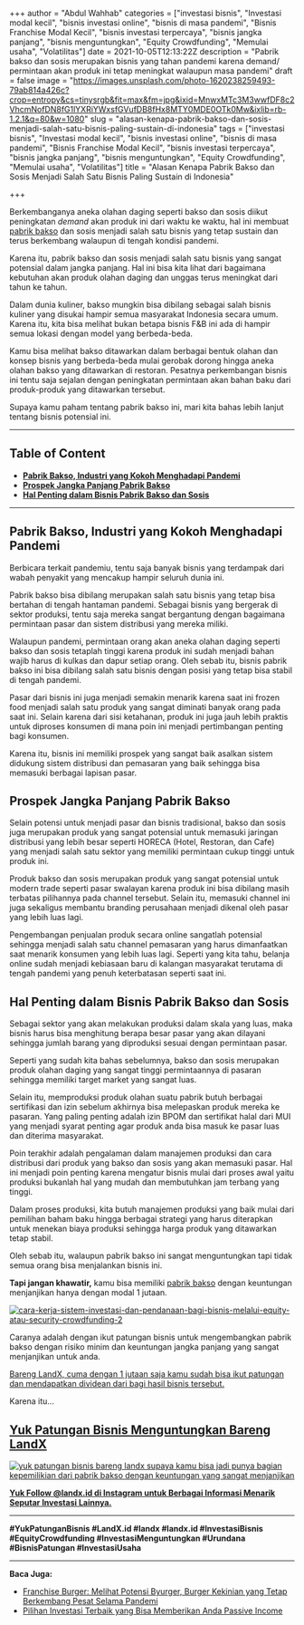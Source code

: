 +++
author = "Abdul Wahhab"
categories = ["investasi bisnis", "Investasi modal kecil", "bisnis investasi online", "bisnis di masa pandemi", "Bisnis Franchise Modal Kecil", "bisnis investasi terpercaya", "bisnis jangka panjang", "bisnis menguntungkan", "Equity Crowdfunding", "Memulai usaha", "Volatilitas"]
date = 2021-10-05T12:13:22Z
description = "Pabrik bakso dan sosis merupakan bisnis yang tahan pandemi karena demand/ permintaan akan produk ini tetap meningkat walaupun masa pandemi"
draft = false
image = "https://images.unsplash.com/photo-1620238259493-79ab814a426c?crop=entropy&cs=tinysrgb&fit=max&fm=jpg&ixid=MnwxMTc3M3wwfDF8c2VhcmNofDN8fG1lYXRiYWxsfGVufDB8fHx8MTY0MDE0OTk0Mw&ixlib=rb-1.2.1&q=80&w=1080"
slug = "alasan-kenapa-pabrik-bakso-dan-sosis-menjadi-salah-satu-bisnis-paling-sustain-di-indonesia"
tags = ["investasi bisnis", "Investasi modal kecil", "bisnis investasi online", "bisnis di masa pandemi", "Bisnis Franchise Modal Kecil", "bisnis investasi terpercaya", "bisnis jangka panjang", "bisnis menguntungkan", "Equity Crowdfunding", "Memulai usaha", "Volatilitas"]
title = "Alasan Kenapa Pabrik Bakso dan Sosis Menjadi Salah Satu Bisnis Paling Sustain di Indonesia"

+++


Berkembanganya aneka olahan daging seperti bakso dan sosis diikut peningkatan _demand_ akan produk ini  dari waktu ke waktu, hal ini membuat [pabrik bakso](https://landx.id/project/) dan sosis menjadi salah satu bisnis yang tetap sustain dan terus berkembang walaupun di tengah kondisi pandemi.

Karena itu, pabrik bakso dan sosis menjadi salah satu bisnis yang sangat potensial dalam jangka panjang. Hal ini bisa kita lihat dari bagaimana kebutuhan akan produk olahan daging dan unggas terus meningkat dari tahun ke tahun.

Dalam dunia kuliner, bakso mungkin bisa dibilang sebagai salah bisnis kuliner yang disukai hampir semua masyarakat Indonesia secara umum. Karena itu, kita bisa melihat bukan betapa bisnis F&B ini ada di hampir semua lokasi dengan model yang berbeda-beda.

Kamu bisa melihat bakso ditawarkan dalam berbagai bentuk olahan dan konsep bisnis yang berbeda-beda mulai gerobak dorong hingga aneka olahan bakso yang ditawarkan di restoran. Pesatnya perkembangan bisnis ini tentu saja sejalan dengan peningkatan permintaan akan bahan baku dari produk-produk yang ditawarkan tersebut.

Supaya kamu paham tentang pabrik bakso ini, mari kita bahas lebih lanjut tentang bisnis potensial ini.

---

## Table of Content

* **[Pabrik Bakso, Industri yang Kokoh Menghadapi Pandemi](#pabrik-bakso-industri-yang-kokoh-menghadapi-pandemi)**
* **[Prospek Jangka Panjang Pabrik Bakso](#prospek-jangka-panjang-pabrik-bakso)**
* **[Hal Penting dalam Bisnis Pabrik Bakso dan Sosis](#hal-penting-dalam-bisnis-pabrik-bakso-dan-sosis)**

---

## Pabrik Bakso, Industri yang Kokoh Menghadapi Pandemi

Berbicara terkait pandemiu, tentu saja banyak bisnis yang terdampak dari wabah penyakit yang mencakup hampir seluruh dunia ini.

Pabrik bakso bisa dibilang merupakan salah satu bisnis yang tetap bisa bertahan di tengah hantaman pandemi. Sebagai bisnis yang bergerak di sektor produksi, tentu saja mereka sangat bergantung dengan bagaimana permintaan pasar dan sistem distribusi yang mereka miliki.

Walaupun pandemi, permintaan orang akan aneka olahan daging seperti bakso dan sosis tetaplah tinggi karena produk ini sudah menjadi bahan wajib harus di kulkas dan dapur setiap orang. Oleh sebab itu, bisnis pabrik bakso ini bisa dibilang salah satu bisnis dengan posisi yang tetap bisa stabil di tengah pandemi.

Pasar dari bisnis ini juga menjadi semakin menarik karena saat ini frozen food menjadi salah satu produk yang sangat diminati banyak orang pada saat ini. Selain karena dari sisi ketahanan, produk ini juga jauh lebih praktis untuk diproses konsumen di mana poin ini menjadi pertimbangan penting bagi konsumen.

Karena itu, bisnis ini memiliki prospek yang sangat baik asalkan sistem didukung sistem distribusi dan pemasaran yang baik sehingga bisa memasuki berbagai lapisan pasar.

## Prospek Jangka Panjang Pabrik Bakso

Selain potensi untuk menjadi pasar dan bisnis tradisional, bakso dan sosis juga merupakan produk yang sangat potensial untuk memasuki jaringan distribusi yang lebih besar seperti HORECA (Hotel, Restoran, dan Cafe) yang menjadi salah satu sektor yang memiliki permintaan cukup tinggi untuk produk ini.

Produk bakso dan sosis merupakan produk yang sangat potensial untuk modern trade seperti pasar swalayan karena produk ini bisa dibilang masih terbatas pilihannya pada channel tersebut. Selain itu, memasuki channel ini juga sekaligus membantu branding perusahaan menjadi dikenal oleh pasar yang lebih luas lagi.

Pengembangan penjualan produk secara online sangatlah potensial sehingga menjadi salah satu channel pemasaran yang harus dimanfaatkan saat menarik konsumen yang lebih luas lagi. Seperti yang kita tahu, belanja online sudah menjadi kebiasaan baru di kalangan masyarakat terutama di tengah pandemi yang penuh keterbatasan seperti saat ini.

## Hal Penting dalam Bisnis Pabrik Bakso dan Sosis

Sebagai sektor yang akan melakukan produksi dalam skala yang luas, maka bisnis harus bisa menghitung berapa besar pasar yang akan dilayani sehingga jumlah barang yang diproduksi sesuai dengan permintaan pasar.

Seperti yang sudah kita bahas sebelumnya, bakso dan sosis merupakan produk olahan daging yang sangat tinggi permintaannya di pasaran sehingga memiliki target market yang sangat luas.

Selain itu, memproduksi produk olahan suatu pabrik butuh berbagai sertifikasi dan izin sebelum akhirnya bisa melepaskan produk mereka ke pasaran. Yang paling penting adalah izin BPOM dan sertifikat halal dari MUI yang menjadi syarat penting agar produk anda bisa masuk ke pasar luas dan diterima masyarakat.

Poin terakhir adalah pengalaman dalam manajemen produksi dan cara distribusi dari produk yang bakso dan sosis yang akan memasuki pasar. Hal ini menjadi poin penting karena mengatur bisnis mulai dari proses awal yaitu produksi bukanlah hal yang mudah dan membutuhkan jam terbang yang tinggi.

Dalam proses produksi, kita butuh manajemen produksi yang baik mulai dari pemilihan baham baku hingga berbagai strategi yang harus diterapkan untuk menekan biaya produksi sehingga harga produk yang ditawarkan tetap stabil.

Oleh sebab itu, walaupun pabrik bakso ini sangat menguntungkan tapi tidak semua orang bisa menjalankan bisnis ini.

**Tapi jangan khawatir,** kamu bisa memiliki [pabrik bakso](https://landx.id/project/#/cpap) dengan keuntungan menjanjikan hanya dengan modal 1 jutaan.

[![cara-kerja-sistem-investasi-dan-pendanaan-bagi-bisnis-melalui-equity-atau-security-crowdfunding-2](https://accountgram-production.sfo2.cdn.digitaloceanspaces.com/landx_ghost/2021/10/cara-kerja-sistem-investasi-dan-pendanaan-bagi-bisnis-melalui-equity-atau-security-crowdfunding-2.png)](http://landx.id/)

Caranya adalah dengan ikut patungan bisnis untuk mengembangkan pabrik bakso dengan risiko minim dan keuntungan jangka panjang yang sangat menjanjikan untuk anda.

[Bareng LandX, cuma dengan 1 jutaan saja kamu sudah bisa ikut patungan dan mendapatkan dividean dari bagi hasil bisnis tersebut.](https://landx.id/project/#/cpap)

Karena itu…

## [Yuk Patungan Bisnis Menguntungkan Bareng LandX](https://landx.id/project/#/cpap)

[![yuk patungan bisnis bareng landx supaya kamu bisa jadi punya bagian kepemilikian dari pabrik bakso dengan keuntungan yang sangat menjanjikan](https://accountgram-production.sfo2.cdn.digitaloceanspaces.com/landx_ghost/2021/10/Equity-Crowdfunding-di-Indonesia-1--2.png)](https://landx.id/project/#/cpap)

**[Yuk Follow @landx.id di Instagram untuk Berbagai Informasi Menarik Seputar Investasi Lainnya.](https://www.instagram.com/landx.id/?utm_medium=copy_link)**

---

**#YukPatunganBisnis    #LandX.id    #landx         #landx.id    #InvestasiBisnis    #EquityCrowdfunding    #InvestasiMenguntungkan    #Urundana    #BisnisPatungan    #InvestasiUsaha**

---

**Baca Juga:**

* [Franchise Burger: Melihat Potensi Byurger, Burger Kekinian yang Tetap Berkembang Pesat Selama Pandemi](https://landx.id/blog/4-cabang-bisnis-burger-cuma-dengan-modal-1-juta/)
* [Pilihan Investasi Terbaik yang Bisa Memberikan Anda Passive Income](https://landx.id/blog/tag/investasi-passive-income/)

